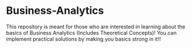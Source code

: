 # Business-Analytics
This repository is meant for those who are interested in learning about the basics of Business Analytics (Includes Theoretical Concepts)!
You can implement practical solutions by making you basics strong in it!!
